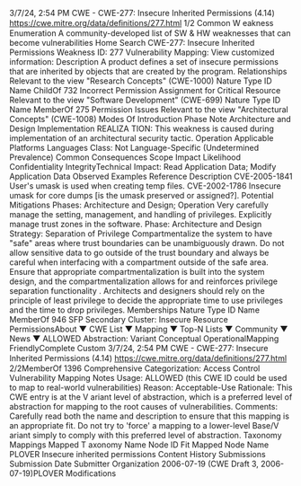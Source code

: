 3/7/24, 2:54 PM CWE - CWE-277: Insecure Inherited Permissions (4.14)
https://cwe.mitre.org/data/deﬁnitions/277.html 1/2
Common W eakness Enumeration
A community-developed list of SW & HW weaknesses that can become
vulnerabilities
Home Search
CWE-277: Insecure Inherited Permissions
Weakness ID: 277
Vulnerability Mapping: 
View customized information:
 Description
A product defines a set of insecure permissions that are inherited by objects that are created by the program.
 Relationships
 Relevant to the view "Research Concepts" (CWE-1000)
Nature Type ID Name
ChildOf 732 Incorrect Permission Assignment for Critical Resource
 Relevant to the view "Software Development" (CWE-699)
Nature Type ID Name
MemberOf 275 Permission Issues
 Relevant to the view "Architectural Concepts" (CWE-1008)
 Modes Of Introduction
Phase Note
Architecture and Design
Implementation REALIZA TION: This weakness is caused during implementation of an architectural security tactic.
Operation
 Applicable Platforms
Languages
Class: Not Language-Specific (Undetermined Prevalence)
 Common Consequences
Scope Impact Likelihood
Confidentiality
IntegrityTechnical Impact: Read Application Data; Modify Application Data
 Observed Examples
Reference Description
CVE-2005-1841 User's umask is used when creating temp files.
CVE-2002-1786 Insecure umask for core dumps [is the umask preserved or assigned?].
 Potential Mitigations
Phases: Architecture and Design; Operation
Very carefully manage the setting, management, and handling of privileges. Explicitly manage trust zones in the software.
Phase: Architecture and Design
Strategy: Separation of Privilege
Compartmentalize the system to have "safe" areas where trust boundaries can be unambiguously drawn. Do not allow sensitive
data to go outside of the trust boundary and always be careful when interfacing with a compartment outside of the safe area.
Ensure that appropriate compartmentalization is built into the system design, and the compartmentalization allows for and
reinforces privilege separation functionality . Architects and designers should rely on the principle of least privilege to decide the
appropriate time to use privileges and the time to drop privileges.
 Memberships
Nature Type ID Name
MemberOf 946 SFP Secondary Cluster: Insecure Resource PermissionsAbout ▼ CWE List ▼ Mapping ▼ Top-N Lists ▼ Community ▼ News ▼
ALLOWED
Abstraction: Variant
Conceptual OperationalMapping
FriendlyComplete Custom
3/7/24, 2:54 PM CWE - CWE-277: Insecure Inherited Permissions (4.14)
https://cwe.mitre.org/data/deﬁnitions/277.html 2/2MemberOf 1396 Comprehensive Categorization: Access Control
 Vulnerability Mapping Notes
Usage: ALLOWED (this CWE ID could be used to map to real-world vulnerabilities)
Reason: Acceptable-Use
Rationale:
This CWE entry is at the V ariant level of abstraction, which is a preferred level of abstraction for mapping to the root causes of
vulnerabilities.
Comments:
Carefully read both the name and description to ensure that this mapping is an appropriate fit. Do not try to 'force' a mapping to a
lower-level Base/V ariant simply to comply with this preferred level of abstraction.
 Taxonomy Mappings
Mapped T axonomy Name Node ID Fit Mapped Node Name
PLOVER Insecure inherited permissions
 Content History
 Submissions
Submission Date Submitter Organization
2006-07-19
(CWE Draft 3, 2006-07-19)PLOVER
 Modifications
